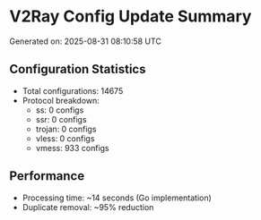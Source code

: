 # V2Ray Config Update Summary
Generated on: 2025-08-31 08:10:58 UTC

## Configuration Statistics
- Total configurations: 14675
- Protocol breakdown:
  - ss: 0 configs
  - ssr: 0 configs
  - trojan: 0 configs
  - vless: 0 configs
  - vmess: 933 configs

## Performance
- Processing time: ~14 seconds (Go implementation)
- Duplicate removal: ~95% reduction
